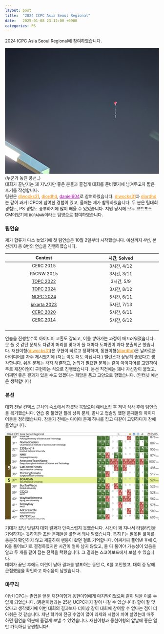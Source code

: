 ```yaml
---
layout: post
title:  "2024 ICPC Asia Seoul Regional"
date:   2025-01-08 23:12:00 +0900
categories: PS
---
```


2024 ICPC Asia Seoul Regional에 참여하였습니다.

![missed balloon](https://raw.githubusercontent.com/daniel-604/daniel-604.github.io/refs/heads/main/docs/assets/images/missed_balloon.jpeg)
(누군가 놓친 풍선..)  
대회가 끝난지는 꽤 지났지만 좋은 분들과 즐겁게 대회를 준비했기에 남겨두고자 짧은 후기를 작성합니다.  
팀원은 <a style="color:#FF8C00" href = "https://codeforces.com/profile/dlwocks31">dlwocks31</a>, <a style="color:#FF8C00" href = "https://codeforces.com/profile/diordhd">diordhd</a>, <a style="color:#AA01AA" href = "https://codeforces.com/profile/daniel604">daniel604</a>로 참여하였습니다. <a style="color:#FF8C00" href = "https://codeforces.com/profile/dlwocks31">dlwocks31</a>과 <a style="color:#FF8C00" href = "https://codeforces.com/profile/diordhd">diordhd</a>는 같이 과거 ICPC에 참여한 경험이 있고, 올해는 제가 합류하였습니다. 두 분은 팀대회 경험도, PS 경험도 풍부하기에 많이 배울 수 있었습니다. 지원 당시에 모두 코드포스 CM이었기에 `BORADAN`이라는 팀명으로 참여하였습니다.

### 팀연습
제가 합류가 다소 늦었기에 첫 팀연습은 10월 2일부터 시작했습니다. 예선까지 4번, 본선까지 총 8번의 연습을 진행하였습니다.  

| Contest | 시간, Solved |
|:--------:|:--------:|
| CERC 2015 | 3시간, 4/12 |
| PACNW 2015 | 3시간, 3/11 |
| [TOPC 2022] | 3시간, 5/9 |
| [TOPC 2024] | 3시간, 8/12 | 
| [NCPC 2024] | 5시간, 6/11 |
| [jakarta 2023] | 5시간, 7/13 |
| [CERC 2020] | 5시간, 6/11 |
| [CERC 2014] | 5시간, 6/12 |
| <img width=500/> | <img width=500/> |

연습을 진행할수록 아이디어 교환도 잘되고, 이를 쌓아가는 과정이 매끄러워졌습니다. 못 풀 것 같던 문제도 다같이 머리를 맞대어 풀 때마다 도파민이 과다 분출되곤 했습니다. 재찬이형(<a style="color:#FF8C00" href = "https://codeforces.com/profile/dlwocks31">dlwocks31</a>)은 구현이 빠르고 정확하며, 동현이형(<a style="color:#FF8C00" href = "https://codeforces.com/profile/diordhd">diordhd</a>)은 날카로운 아이디어를 자주 제시했기에 (저는 이도 저도 아닙니다.) 밸런스가 상당히 좋았다고 생각합니다. 쉬운 문제는 각자 해결하고, 논의가 필요한 문제는 같이 아이디어를 고민하여 주로 재찬이형이 구현하는 식으로 진행했습니다. 본선 직전에는 꽤나 자신감이 붙었고, 어쩌면 좋은 결과가 있을 수도 있겠다는 희망을 품고 고양으로 향했습니다. (인터넷 예선은 생략합니다)

### 본선
대회 전날 킨텍스 근처의 숙소에서 하룻밤 묵었으며 예비소집 후 저녁 식사 후에 팀연습을 복기했습니다. 연습 중 풀었던 플레 상위 문제, 끝나고 업솔빙 했던 문제들의 아이디어들을 정리했습니다. 잠들기 전에는 다이아 문제 하나를 잡고 다같이 고민하다가 잠에 들었습니다.

![scoreboard](https://raw.githubusercontent.com/daniel-604/daniel-604.github.io/refs/heads/main/docs/assets/images/2024_icpc_scoreboard.png)  

기대가 컸던 탓일지 대회 결과가 만족스럽지 못했습니다. 시간이 꽤 지나서 타임라인을 기억하지는 못하지만 초반 문제들을 풀면서 꽤나 말렸습니다. 특히 F는 잘못된 풀이를 충분히 확인하지 않고 제출하여 멘붕이 왔던 걸로 기억합니다. 어찌저찌 풀어낸 후에 C, K를 풀어보기로 결정하였지만 시간이 얼마 남지 않았고, 둘 다 풀어야 가능성이 있음을 알고 두 개를 같이 잡는 전략을 택했습니다. 그 결과는 스코어보드에서 보실 수 있습니다.  
대회가 끝난 후에도 미련이 남아 결과를 발표하는 동안 C, K를 고민했고, 대회 중 답에 근접했음을 확인하고 아쉬움이 남았습니다.

### 마무리
이번 ICPC는 졸업을 앞둔 재찬이형과 동현이형에게 마지막이었으며 같이 팀을 이룰 수 없게 되었습니다. (동현이형과는 25년 UCPC까지 같이 나갈 수 있습니다!) 합이 잘 맞았다고 생각했기에 이번 대회의 결과보다 더이상 같이 대회에 참여할 수 없다는 점이 더 아쉬운 것 같습니다. 지난 학기에 전공 수업이 많아 과제와 시험에 치여 살았는데 매주 하던 팀연습 덕분에 즐겁게 보낼 수 있었습니다. 재찬이형과 동현이형의 앞날에 좋은 일만 가득하길 응원합니다!

[daniel604]: https://codeforces.com/profile/daniel604
[TOPC 2022]: https://codeforces.com/gym/103990/standings/participant/194411119#p194411119
[TOPC 2024]: https://codeforces.com/gym/105383/standings/participant/195022013#p195022013
[NCPC 2024]: https://codeforces.com/gym/105431/standings/participant/195826862#p195826862
[jakarta 2023]: https://codeforces.com/contest/1906/standings/participant/196421337#p196421337
[CERC 2020]: https://codeforces.com/gym/104713/standings/participant/197111192#p197111192
[CERC 2014]: https://codeforces.com/gym/100543/standings/participant/197350502#p197350502